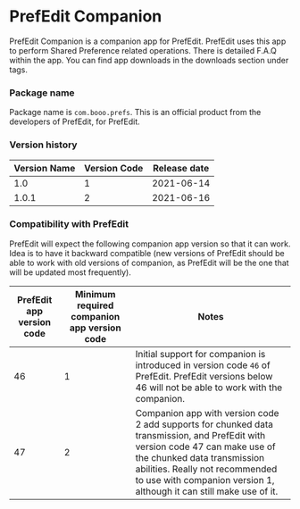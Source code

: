 # PrefEdit Companion #

PrefEdit Companion is a companion app for PrefEdit. PrefEdit uses this app to perform Shared Preference related operations. There is detailed F.A.Q within the app. You can find app downloads in the downloads section under tags.

### Package name

Package name is `com.booo.prefs`. This is an official product from the developers of PrefEdit, for PrefEdit.

### Version history ###

| Version Name | Version Code | Release date |
|--------------|--------------|--------------|
| 1.0 | 1 | 2021-06-14 |
| 1.0.1 | 2 | 2021-06-16 |

### Compatibility with PrefEdit ###

PrefEdit will expect the following companion app version so that it can work. Idea is to have it backward compatible (new versions of PrefEdit should be able to work with old versions of companion, as PrefEdit will be the one that will be updated most frequently).

| PrefEdit app version code | Minimum required companion app version code | Notes |
|---------------------------|---------------------------------------------|-------|
| 46 | 1 | Initial support for companion is introduced in version code `46` of PrefEdit. PrefEdit versions below 46 will not be able to work with the companion. |
| 47 | 2 | Companion app with version code 2 add supports for chunked data transmission, and PrefEdit with version code 47 can make use of the chunked data transmission abilities. Really not recommended to use with companion version 1, although it can still make use of it. |